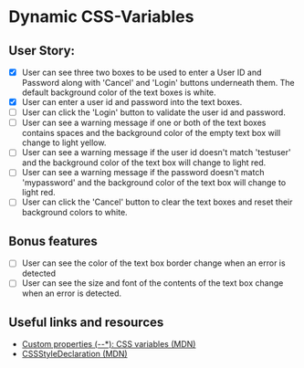 # Dynamic CSS-Variables


## User Story:
-  [x] User can see three two boxes to be used to enter a User ID and Password
along with 'Cancel' and 'Login' buttons underneath them. The default background
color of the text boxes is white.
-   [x] User can enter a user id and password into the text boxes.
-   [ ] User can click the 'Login' button to validate the user id and password.
-   [ ] User can see a warning message if one or both of the text boxes contains
spaces and the background color of the empty text box will change to light
yellow.
-   [ ] User can see a warning message if the user id doesn't match 'testuser'
and the background color of the text box will change to light red.
-   [ ] User can see a warning message if the password doesn't match 'mypassword'
and the background color of the text box will change to light red.
-   [ ] User can click the 'Cancel' button to clear the text boxes and reset
their background colors to white.

## Bonus features

-   [ ] User can see the color of the text box border change when an error is
detected
-   [ ] User can see the size and font of the contents of the text box change
when an error is detected.

## Useful links and resources

- [Custom properties (--*): CSS variables (MDN)](https://developer.mozilla.org/en-US/docs/Web/CSS/--*)
- [CSSStyleDeclaration (MDN)](https://developer.mozilla.org/en-US/docs/Web/API/CSSStyleDeclaration)
